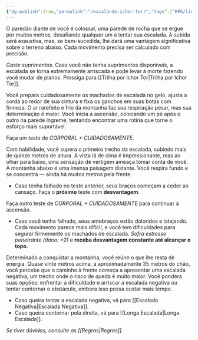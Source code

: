 ```yaml
---
{"dg-publish":true,"permalink":"/escalando-ichor-tor/","tags":["RPG/livro-jogo/Aasthar/story-points"],"created":"2024-12-18T12:42:51.818-05:00","updated":"2025-01-12T12:45:24.167-05:00"}
---
```



O paredão diante de você é colossal, uma parede de rocha que se ergue por muitos metros, desafiando qualquer um a tentar sua escalada. A subida será exaustiva, mas, se bem-sucedida, lhe dará uma vantagem significativa sobre o terreno abaixo. Cada movimento precisa ser calculado com precisão.

*Gaste suprimentos*. Caso você não tenha suprimentos disponíveis, a escalada se torna extremamente arriscada e pode levar à morte fazendo você mudar de planos. Prossiga para [[Trilha por Ichor Tor\|Trilha por Ichor Tor]].

Você prepara cuidadosamente os machados de escalada no gelo, ajusta a corda ao redor de sua cintura e fixa os ganchos em suas botas com firmeza. O ar rarefeito e frio da montanha faz sua respiração pesar, mas sua determinação é maior. Você inicia a ascensão, colocando um pé após o outro na parede íngreme, tentando encontrar uma rotina que torne o esforço mais suportável.

Faça um teste de *CORPORAL + CUIDADOSAMENTE*.

Com habilidade, você supera o primeiro trecho da escalada, subindo mais de quinze metros de altura. A vista lá de cima é impressionante, mas ao olhar para baixo, uma sensação de vertigem ameaça tomar conta de você. A montanha abaixo é uma imensa paisagem distante. Você respira fundo e se concentra — ainda há muitos metros pela frente.

- Caso tenha falhado no teste anterior, seus braços começam a ceder ao cansaço. Faça o **próximo** teste com **desvantagem**.

Faça outro teste de *CORPORAL + CUIDADOSAMENTE* para continuar a ascensão.

- Caso você tenha falhado, seus antebraços estão doloridos e latejando. Cada movimento parece mais difícil, e você tem dificuldades para segurar firmemente os machados de escalada. *Sofra estresse penetrante (dano: +2)* e **receba desvantagem constante até alcançar o topo**.

Determinado a conquistar a montanha, você reúne o que lhe resta de energia. Quase vinte metros acima, a aproximadamente 35 metros do chão, você percebe que o caminho à frente começa a apresentar uma escalada negativa, um trecho onde o risco de queda é muito maior. Você pondera suas opções: enfrentar a dificuldade e arriscar a escalada negativa ou tentar contornar o obstáculo, embora isso possa custar mais tempo.

- Caso queira tentar a escalada negativa, vá para [[Escalada Negativa\|Escalada Negativa]].
- Caso queira contornar pela direita, vá para [[Longa Escalada\|Longa Escalada]].

*Se tiver dúvidas, consulte as [[Regras\|Regras]].*
